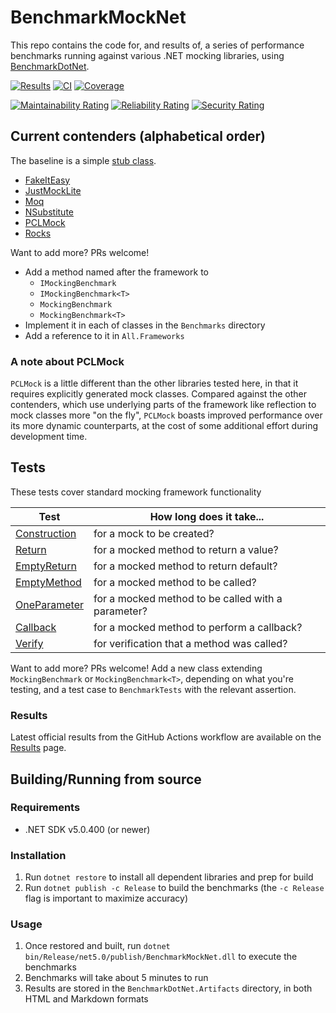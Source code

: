 # BenchmarkMockNet

This repo contains the code for, and results of, a series of performance benchmarks running against various .NET mocking libraries, using [BenchmarkDotNet](https://github.com/dotnet/BenchmarkDotNet).

[![Results](https://img.shields.io/badge/Results-latest-darkgreen?logo=github)](https://github.com/ecoAPM/BenchmarkMockNet/blob/main/Results.md)
[![CI](https://github.com/ecoAPM/BenchmarkMockNet/actions/workflows/CI.yml/badge.svg)](https://github.com/ecoAPM/BenchmarkMockNet/actions/workflows/CI.yml)
[![Coverage](https://sonarcloud.io/api/project_badges/measure?project=ecoAPM_BenchmarkMockNet&metric=coverage)](https://sonarcloud.io/dashboard?id=ecoAPM_BenchmarkMockNet)

[![Maintainability Rating](https://sonarcloud.io/api/project_badges/measure?project=ecoAPM_BenchmarkMockNet&metric=sqale_rating)](https://sonarcloud.io/dashboard?id=ecoAPM_BenchmarkMockNet)
[![Reliability Rating](https://sonarcloud.io/api/project_badges/measure?project=ecoAPM_BenchmarkMockNet&metric=reliability_rating)](https://sonarcloud.io/dashboard?id=ecoAPM_BenchmarkMockNet)
[![Security Rating](https://sonarcloud.io/api/project_badges/measure?project=ecoAPM_BenchmarkMockNet&metric=security_rating)](https://sonarcloud.io/dashboard?id=ecoAPM_BenchmarkMockNet)

## Current contenders (alphabetical order)

The baseline is a simple [stub class](ThingStub.cs).

- [FakeItEasy](https://fakeiteasy.github.io)
- [JustMockLite](https://www.telerik.com/justmock/free-mocking)
- [Moq](https://www.moqthis.com/moq4/)
- [NSubstitute](http://nsubstitute.github.io/)
- [PCLMock](https://github.com/kentcb/PCLMock)
- [Rocks](https://github.com/JasonBock/Rocks)

Want to add more? PRs welcome!
- Add a method named after the framework to
	- `IMockingBenchmark`
	- `IMockingBenchmark<T>`
	- `MockingBenchmark`
	- `MockingBenchmark<T>`
- Implement it in each of classes in the `Benchmarks` directory
- Add a reference to it in `All.Frameworks`

### A note about PCLMock

`PCLMock` is a little different than the other libraries tested here, in that it requires explicitly generated mock classes. Compared against the other contenders, which use underlying parts of the framework like reflection to mock classes more "on the fly", `PCLMock` boasts improved performance over its more dynamic counterparts, at the cost of some additional effort during development time.

## Tests

These tests cover standard mocking framework functionality

| Test                                     | How long does it take...                           |
| ---------------------------------------- | -------------------------------------------------- |
| [Construction](Results.md#construction)  | for a mock to be created?                          |
| [Return](Results.md#return)              | for a mocked method to return a value?             |
| [EmptyReturn](Results.md#emptyreturn)    | for a mocked method to return default?             |
| [EmptyMethod](Results.md#emptymethod)    | for a mocked method to be called?                  |
| [OneParameter](Results.md#oneparameter)  | for a mocked method to be called with a parameter? |
| [Callback](Results.md#callback)          | for a mocked method to perform a callback?         |
| [Verify](Results.md#verify)              | for verification that a method was called?         |

Want to add more? PRs welcome! Add a new class extending `MockingBenchmark` or `MockingBenchmark<T>`, depending on what you're testing, and a test case to `BenchmarkTests` with the relevant assertion.

### Results

Latest official results from the GitHub Actions workflow are available on the [Results](Results.md) page.

## Building/Running from source

### Requirements

- .NET SDK v5.0.400 (or newer)

### Installation

1. Run `dotnet restore` to install all dependent libraries and prep for build
1. Run `dotnet publish -c Release` to build the benchmarks (the `-c Release` flag is important to maximize accuracy)

### Usage

1. Once restored and built, run `dotnet bin/Release/net5.0/publish/BenchmarkMockNet.dll` to execute the benchmarks
2. Benchmarks will take about 5 minutes to run
3. Results are stored in the `BenchmarkDotNet.Artifacts` directory, in both HTML and Markdown formats
